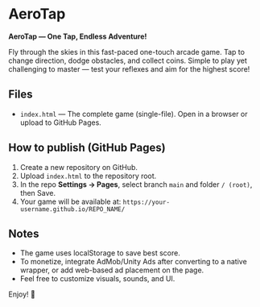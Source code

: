 # AeroTap

**AeroTap — One Tap, Endless Adventure!**

Fly through the skies in this fast-paced one-touch arcade game.
Tap to change direction, dodge obstacles, and collect coins. Simple to play yet challenging to master — test your reflexes and aim for the highest score!

## Files
- `index.html` — The complete game (single-file). Open in a browser or upload to GitHub Pages.

## How to publish (GitHub Pages)
1. Create a new repository on GitHub.
2. Upload `index.html` to the repository root.
3. In the repo **Settings → Pages**, select branch `main` and folder `/ (root)`, then Save.
4. Your game will be available at: `https://your-username.github.io/REPO_NAME/`

## Notes
- The game uses localStorage to save best score.
- To monetize, integrate AdMob/Unity Ads after converting to a native wrapper, or add web-based ad placement on the page.
- Feel free to customize visuals, sounds, and UI.

Enjoy! 🚀
